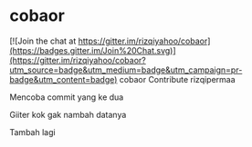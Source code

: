 # cobaor

[![Join the chat at https://gitter.im/rizqiyahoo/cobaor](https://badges.gitter.im/Join%20Chat.svg)](https://gitter.im/rizqiyahoo/cobaor?utm_source=badge&utm_medium=badge&utm_campaign=pr-badge&utm_content=badge)
cobaor
Contribute rizqipermaa

Mencoba commit yang ke dua

Giiter kok gak nambah datanya


Tambah lagi
